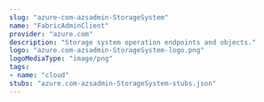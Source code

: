 ```yaml
---
slug: "azure-com-azsadmin-StorageSystem"
name: "FabricAdminClient"
provider: "azure.com"
description: "Storage system operation endpoints and objects."
logo: "azure.com-azsadmin-StorageSystem-logo.png"
logoMediaType: "image/png"
tags:
- name: "cloud"
stubs: "azure.com-azsadmin-StorageSystem-stubs.json"
---
```

